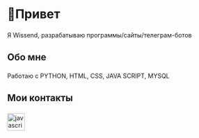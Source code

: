<h1 align="left">👋Привет</h1>

###

<p align="left">Я Wissend, разрабатываю программы/сайты/телеграм-ботов</p>

###

<h2 align="left">Обо мне</h2>

###

<p align="left">Работаю с PYTHON, HTML, CSS, JAVA SCRIPT, MYSQL</p>

###

<h2 align="left">Мои контакты</h2>

###

<div align="left">
  <img src="https://cdn.jsdelivr.net/gh/devicons/devicon/icons/javascript/javascript-original.svg" height="40" alt="javascript logo"  />
  <img width="12" />
</div>

###
